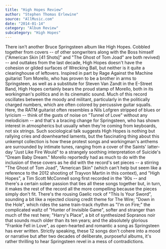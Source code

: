 ```yaml
---
title: "High Hopes Review"
author: "Stephen Thomas Erlewine"
source: "AllMusic.com"
date: "2014-01-14"
category: "Album Review"
subcategory: "High Hopes"
---
```


There isn't another Bruce Springsteen album like High Hopes. Cobbled together from covers -- of other songwriters along with the Boss himself ("American Skin [41 Shots]" and "The Ghost of Tom Joad" are both revived) -- and outtakes from the last decade, High Hopes doesn't have the cohesion or gilded surfaces of Wrecking Ball, but neither is it quite a clearinghouse of leftovers. Inspired in part by Rage Against the Machine guitarist Tom Morello, who has proven to be a brother in arms to Springsteen, as well as a substitute for Steven Van Zandt in the E-Street Band, High Hopes certainly bears the proud stamp of Morello, both in its workingman's politics and in its cinematic sound. Much of this record oscillates between the moody and militant, particularly in the politically charged numbers, which are often colored by percussive guitar squalls. Here, the RATM guitarist often resembles a Nils Lofgren stripped of blues or lyricism -- think of the gusts of noise on "Tunnel of Love" without any melodicism -- and that's a bracing change for Springsteen, who has shown interest in atmospherics but usually when they're coming from keyboards, not six strings. Such sociological talk suggests High Hopes is nothing but rallying cries and downhearted laments, but the fascinating thing about this unkempt collection is how these protest songs and workingman's anthems are surrounded by intimate tunes, ranging from a cover of the Saints' latter-day "Just Like Fire Would" to a strangely soothing interpretation of Suicide's "Dream Baby Dream." Morello reportedly had as much to do with the inclusion of these covers as he did with the record's set pieces -- a stirring "The Ghost of Tom Joad", "American Skin" (which can't help but seem like a reference to the 2012 shooting of Trayvon Martin in this context), and "High Hopes", a Tim Scott McConnell song first recorded in the '90s -- and there's a certain sober passion that ties all these songs together but, in turn, it makes the rest of the record all the more compelling because the pieces simply don't fit. There's the rousing Gaelic rock of "This Is Your Sword", sounding a bit like a rejected closing credit theme for The Wire; "Down in the Hole", which rides the same train-track rhythm as "I'm on Fire;" the complicated waltz of "Hunter of Invisible Game", softer and stranger than much of the rest here; "Harry's Place", a bit of synthesized Sopranos noir that sounds much older than its ten years; and the absolutely glorious "Frankie Fell in Love", as open-hearted and romantic a song as Springsteen has ever written. Strictly speaking, these 12 songs don't cohere into a mood or narrative but after two decades of deliberate, purposeful albums, it's rather thrilling to hear Springsteen revel in a mess of contradictions.